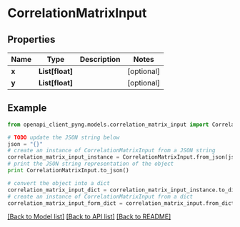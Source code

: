 # CorrelationMatrixInput


## Properties
Name | Type | Description | Notes
------------ | ------------- | ------------- | -------------
**x** | **List[float]** |  | [optional] 
**y** | **List[float]** |  | [optional] 

## Example

```python
from openapi_client_pyng.models.correlation_matrix_input import CorrelationMatrixInput

# TODO update the JSON string below
json = "{}"
# create an instance of CorrelationMatrixInput from a JSON string
correlation_matrix_input_instance = CorrelationMatrixInput.from_json(json)
# print the JSON string representation of the object
print CorrelationMatrixInput.to_json()

# convert the object into a dict
correlation_matrix_input_dict = correlation_matrix_input_instance.to_dict()
# create an instance of CorrelationMatrixInput from a dict
correlation_matrix_input_form_dict = correlation_matrix_input.from_dict(correlation_matrix_input_dict)
```
[[Back to Model list]](../README.md#documentation-for-models) [[Back to API list]](../README.md#documentation-for-api-endpoints) [[Back to README]](../README.md)


